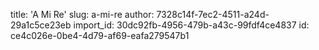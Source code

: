 title: 'A Mi Re'
slug: a-mi-re
author: 7328c14f-7ec2-4511-a24d-29a1c5ce23eb
import_id: 30dc92fb-4956-479b-a43c-99fdf4ce4837
id: ce4c026e-0be4-4d79-af69-eafa279547b1
